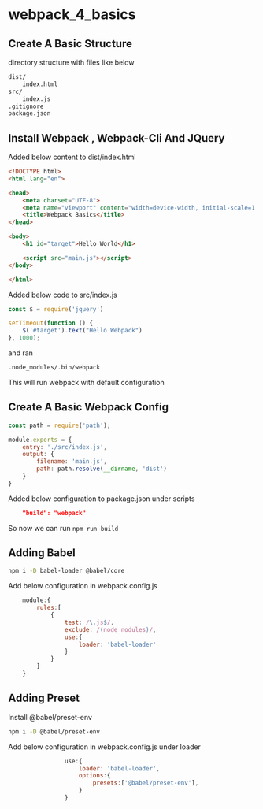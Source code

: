# webpack_4_basics


## Create A Basic Structure

directory structure with files like below
```bash
dist/
    index.html
src/
    index.js
.gitignore
package.json
```

## Install Webpack , Webpack-Cli And JQuery


Added below content to dist/index.html
```html
<!DOCTYPE html>
<html lang="en">

<head>
    <meta charset="UTF-8">
    <meta name="viewport" content="width=device-width, initial-scale=1.0">
    <title>Webpack Basics</title>
</head>

<body>
    <h1 id="target">Hello World</h1>

    <script src="main.js"></script>
</body>

</html>
```

Added below code to src/index.js
```js
const $ = require('jquery')

setTimeout(function () {
    $('#target').text("Hello Webpack")
}, 1000);
```

and ran
```bash
.node_modules/.bin/webpack
```

This will run webpack with default configuration


## Create A Basic Webpack Config

```js
const path = require('path');

module.exports = {
    entry: './src/index.js',
    output: {
        filename: 'main.js',
        path: path.resolve(__dirname, 'dist')
    }
}
```
Added below configuration to package.json under scripts
```json
    "build": "webpack"
```

So now we can run `npm run build`

## Adding Babel

```bash
npm i -D babel-loader @babel/core
```

Add below configuration in webpack.config.js

```js
    module:{
        rules:[
            {
                test: /\.js$/,
                exclude: /(node_nodules)/,
                use:{
                    loader: 'babel-loader'
                }
            }
        ]
    }
```

## Adding Preset

Install @babel/preset-env
```bash
npm i -D @babel/preset-env
```

Add below configuration in webpack.config.js under loader
```js
                use:{
                    loader: 'babel-loader',
                    options:{
                        presets:['@babel/preset-env'],
                    }
                }
```